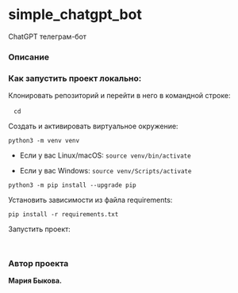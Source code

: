 # simple_chatgpt_bot
ChatGPT телеграм-бот

### Описание


### Как запустить проект локально:

Клонировать репозиторий и перейти в него в командной строке:

``` ``` 
``` cd  ``` 

Создать и активировать виртуальное окружение:

``` python3 -m venv venv ``` 

* Если у вас Linux/macOS:
    ``` source venv/bin/activate ``` 

* Если у вас Windows:
    ``` source venv/Scripts/activate ```
    
``` python3 -m pip install --upgrade pip ``` 

Установить зависимости из файла requirements:

``` pip install -r requirements.txt ``` 

Запустить проект:

``` ``` 


### Автор проекта

**Мария Быкова.** 
